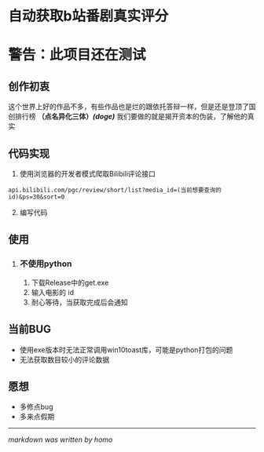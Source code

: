 # 自动获取b站番剧真实评分
# 警告：此项目还在测试
## 创作初衷
这个世界上好的作品不多，有些作品也是烂的跟依托答辩一样，但是还是登顶了国创排行榜 **（点名异化三体）*(doge)*** 我们要做的就是揭开资本的伪装，了解他的真实

## 代码实现
1. 使用浏览器的开发者模式爬取Bilibili评论接口
```
api.bilibili.com/pgc/review/short/list?media_id=(当前想要查询的id)&ps=30&sort=0
```
2. 编写代码
## 使用
1. ### 不使用python
    1. 下载Release中的get.exe
    2. 输入电影的 id
    3. 耐心等待，当获取完成后会通知
## 当前BUG
- 使用exe版本时无法正常调用win10toast库，可能是python打包的问题
- 无法获取数目较小的评论数据

## 愿想
- 多修点bug
- 多来点假期
_______
$markdown$ $was$ $written$ $by$ $homo$